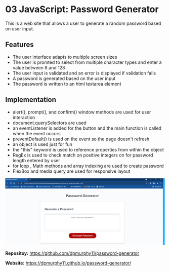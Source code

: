 # 03 JavaScript: Password Generator

This is a web site that allows a user to generate a random password based on user input.

## Features

* The user interface adapts to multiple screen sizes
* The user is promted to select from multiple character types and enter a value between 8 and 128
* The user input is validated and an error is displayed if validation fails
* A password is generated based on the user input
* The password is written to an html textarea element

## Implementation

* alert(), prompt(), and confirm() window methods are used for user interaction
* document.querySelectors are used
* an eventListener is added for the button and the main function is called when the event occurs
* preventDefault() is used on the event so the page doesn't refresh
* an object is used just for fun
* the "this" keyword is used to reference properties from within the object
* RegEx is used to check match on positive integers on for password length entered by user
* for loop , Math methods and array indexing are used to create password
* FlexBox and media query are used for responsive layout

![Password Generator website screenshot](password-generator.png)

**Repositoy:** <https://github.com/dpmurphy11/password-generator>

**Website:** <https://dpmurphy11.github.io/password-generator/>
